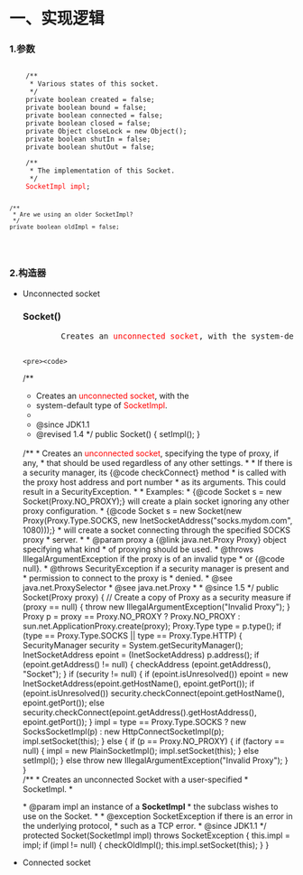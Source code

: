 <h1>一、实现逻辑</h1>
<h3>1.参数</h3>
<pre><code>
    /**
     * Various states of this socket.
     */
    private boolean created = false;
    private boolean bound = false;
    private boolean connected = false;
    private boolean closed = false;
    private Object closeLock = new Object();
    private boolean shutIn = false;
    private boolean shutOut = false;<br>
    /**
     * The implementation of this Socket.
     */
    <font color="red">SocketImpl impl</font>;

    /**
     * Are we using an older SocketImpl?
     */
    private boolean oldImpl = false;
</code></pre>
<h3>2.构造器</h3>
<ul>
	<li>Unconnected socket</li>
	<h3>Socket()</h3>
	<pre>
		Creates an <font color="red">unconnected socket</font>, with the system-default type of <font color="red">SocketImpl</font>.
	</pre>

	<pre><code>
/**
 * Creates an <font color="red">unconnected socket</font>, with the
 * system-default type of <font color="red">SocketImpl</font>.
 *
 * @since   JDK1.1
 * @revised 1.4
 */
 public Socket() {
	setImpl();
 }
 <br>
 /**
  * Creates an <font color="red">unconnected socket</font>, specifying the type of proxy, if any,
  * that should be used regardless of any other settings.
  * 
  * If there is a security manager, its {@code checkConnect} method
  * is called with the proxy host address and port number
  * as its arguments. This could result in a SecurityException.
  * 
  * Examples:
  * {@code Socket s = new Socket(Proxy.NO_PROXY);} will create a plain socket ignoring any other proxy configuration.
  * {@code Socket s = new Socket(new Proxy(Proxy.Type.SOCKS, new InetSocketAddress("socks.mydom.com", 1080)));}
  * will create a socket connecting through the specified SOCKS proxy
  * server.
  *
  * @param proxy a {@link java.net.Proxy Proxy} object specifying what kind
  *              of proxying should be used.
  * @throws IllegalArgumentException if the proxy is of an invalid type
  *          or {@code null}.
  * @throws SecurityException if a security manager is present and
  *                           permission to connect to the proxy is
  *                           denied.
  * @see java.net.ProxySelector
  * @see java.net.Proxy
  *
  * @since   1.5
  */
  public Socket(Proxy proxy) {
        // Create a copy of Proxy as a security measure
        if (proxy == null) {
            throw new IllegalArgumentException("Invalid Proxy");
        }
        Proxy p = proxy == Proxy.NO_PROXY ? Proxy.NO_PROXY
                                          : sun.net.ApplicationProxy.create(proxy);
        Proxy.Type type = p.type();
        if (type == Proxy.Type.SOCKS || type == Proxy.Type.HTTP) {
            SecurityManager security = System.getSecurityManager();
            InetSocketAddress epoint = (InetSocketAddress) p.address();
            if (epoint.getAddress() != null) {
                checkAddress (epoint.getAddress(), "Socket");
            }
            if (security != null) {
                if (epoint.isUnresolved())
                    epoint = new InetSocketAddress(epoint.getHostName(), epoint.getPort());
                if (epoint.isUnresolved())
                    security.checkConnect(epoint.getHostName(), epoint.getPort());
                else
                    security.checkConnect(epoint.getAddress().getHostAddress(),
                                  epoint.getPort());
            }
            impl = type == Proxy.Type.SOCKS ? new SocksSocketImpl(p)
                                            : new HttpConnectSocketImpl(p);
            impl.setSocket(this);
        } else {
            if (p == Proxy.NO_PROXY) {
                if (factory == null) {
                    impl = new PlainSocketImpl();
                    impl.setSocket(this);
                } else
                    setImpl();
            } else
                throw new IllegalArgumentException("Invalid Proxy");
        }
    }
    <br>
  /**
   * Creates an unconnected Socket with a user-specified
   * SocketImpl.
   * <P>
   * @param impl an instance of a <B>SocketImpl</B>
   * the subclass wishes to use on the Socket.
   *
   * @exception SocketException if there is an error in the underlying protocol,
   * such as a TCP error.
   * @since   JDK1.1
   */
    protected Socket(SocketImpl impl) throws SocketException {
        this.impl = impl;
        if (impl != null) {
            checkOldImpl();
            this.impl.setSocket(this);
        }
    }
	</code></pre>
	<li>Connected socket</li>
</ul>